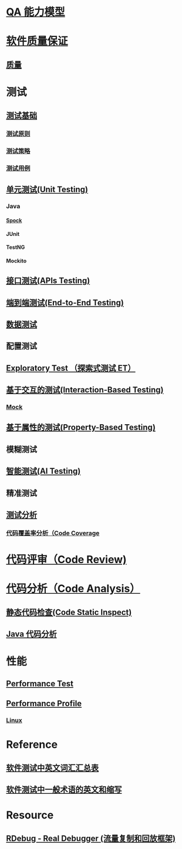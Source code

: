 
# [QA 能力模型](_pic/QA-capacity-model.png)

# [软件质量保证](SQA/README.md)
## [质量](SQA/Quality/README.md)

# 测试
## [测试基础](Testing/Basic/README.md)
### [测试原则](Testing/Basic/README.md)
### [测试策略](Testing/Basic/README.md)
### [测试用例](Testing/Basic/README.md)

## [单元测试(Unit Testing)](Testing/UnitTest/README.md)
### Java
#### [Spock](Testing/UnitTest/Java/Spock/README.md)
#### JUnit
#### TestNG
#### Mockito

## [接口测试(APIs Testing)](Testing/APIsTest/README.md)

## [端到端测试(End-to-End Testing)](Testing/EndToEnd-Test/README.md)


## [数据测试](Testing/DataTest/README.md)

## 配置测试

## [Exploratory Test （探索式测试 ET）](ET/README.md)

## [基于交互的测试(Interaction-Based Testing)]()
### [Mock](Testing/InteractionBasedTest/Mock/README.md)

## [基于属性的测试(Property-Based Testing)](Testing/PropertyBasedTest/README.md)
## 模糊测试

## [智能测试(AI Testing)](Testing/AITest/README.md)
## 精准测试

## [测试分析](Testing/Analysis/README.md)
### [代码覆盖率分析（Code Coverage](code-coverage/README.md)

# [代码评审（Code Review)](CodeReview/README.md)
# [代码分析（Code Analysis）](CodeAnalysis/README.md)
## [静态代码检查(Code Static Inspect)](CodeAnalysis/StaticAnalysis/README.md)
## [Java 代码分析](CodeAnalysis/Java/README.md)

# 性能
## [Performance Test](Perf/PerfTest/README.md)
## [Performance Profile](Perf/Profile/README.md)
### [Linux](Perf/Profile/Linux/README.md)

# Reference
## [软件测试中英文词汇汇总表](https://www.cnblogs.com/kenfang/articles/4307935.html)
## [软件测试中一般术语的英文和缩写](http://www.51testing.com/html/12/480312-814448.html)

# Resource
## [RDebug - Real Debugger (流量复制和回放框架)](https://github.com/didi/rdebug)
